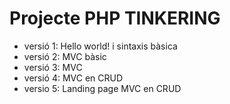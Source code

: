 # Projecte PHP TINKERING
  - versió 1: Hello world! i sintaxis bàsica
  - versió 2: MVC bàsic
  - versió 3: MVC
  - versió 4: MVC en CRUD
  - versio 5: Landing page MVC en CRUD
